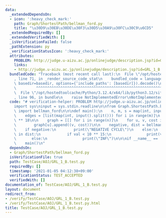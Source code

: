 ```yaml
---
data:
  _extendedDependsOn:
  - icon: ':heavy_check_mark:'
    path: Graph/ShortestPath/bellman_ford.py
    title: "\u30D9\u30EB\u30DE\u30F3\u30D5\u30A9\u30FC\u30C9\u6CD5"
  _extendedRequiredBy: []
  _extendedVerifiedWith: []
  _isVerificationFailed: false
  _pathExtension: py
  _verificationStatusIcon: ':heavy_check_mark:'
  attributes:
    PROBLEM: http://judge.u-aizu.ac.jp/onlinejudge/description.jsp?id=GRL_1_B
    links:
    - http://judge.u-aizu.ac.jp/onlinejudge/description.jsp?id=GRL_1_B
  bundledCode: "Traceback (most recent call last):\n  File \"/opt/hostedtoolcache/Python/3.12.4/x64/lib/python3.12/site-packages/onlinejudge_verify/documentation/build.py\"\
    , line 71, in _render_source_code_stat\n    bundled_code = language.bundle(stat.path,\
    \ basedir=basedir, options={'include_paths': [basedir]}).decode()\n          \
    \         ^^^^^^^^^^^^^^^^^^^^^^^^^^^^^^^^^^^^^^^^^^^^^^^^^^^^^^^^^^^^^^^^^^^^^^^^^^^^^^^^^\n\
    \  File \"/opt/hostedtoolcache/Python/3.12.4/x64/lib/python3.12/site-packages/onlinejudge_verify/languages/python.py\"\
    , line 96, in bundle\n    raise NotImplementedError\nNotImplementedError\n"
  code: "# verification-helper: PROBLEM http://judge.u-aizu.ac.jp/onlinejudge/description.jsp?id=GRL_1_B\n\
    import sys\ninput = sys.stdin.readline\n\nfrom Graph.ShortestPath.bellman_ford\
    \ import bellman_ford\n\n\ndef main():\n    n, m, s = map(int, input().split())\n\
    \    edges = [list(map(int, input().split())) for i in range(m)]\n    INF = 10\
    \ ** 18\n\n    graph = [[] for i in range(n)]\n    for u, v, cost in edges:\n\
    \        graph[u].append((v, cost))\n\n    negative, dist = bellman_ford(s, graph)\n\
    \    if negative:\n        print(\"NEGATIVE CYCLE\")\n    else:\n        for val\
    \ in dist:\n            if val < 10 ** 15:\n                print(val)\n     \
    \       else:\n                print(\"INF\")\n\n\nif __name__ == '__main__':\n\
    \    main()\n"
  dependsOn:
  - Graph/ShortestPath/bellman_ford.py
  isVerificationFile: true
  path: TestCase/AOJ/GRL_1_B.test.py
  requiredBy: []
  timestamp: '2021-01-05 04:12:38+09:00'
  verificationStatus: TEST_ACCEPTED
  verifiedWith: []
documentation_of: TestCase/AOJ/GRL_1_B.test.py
layout: document
redirect_from:
- /verify/TestCase/AOJ/GRL_1_B.test.py
- /verify/TestCase/AOJ/GRL_1_B.test.py.html
title: TestCase/AOJ/GRL_1_B.test.py
---
```

